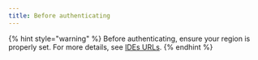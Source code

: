 ```yaml
---
title: Before authenticating
---
```


{% hint style="warning" %}
Before authenticating, ensure your region is properly set. For more details, see [IDEs URLs](../../snyk-data-and-governance/regional-hosting-and-data-residency.md#ides-urls).
{% endhint %}

